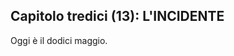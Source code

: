 ## Capitolo tredici (13): L'INCIDENTE

Oggi è il dodici maggio.



<p style="page-break-after: always;"> </p>
<!--stackedit_data:
eyJoaXN0b3J5IjpbLTU2NDkzODQwOF19
-->
